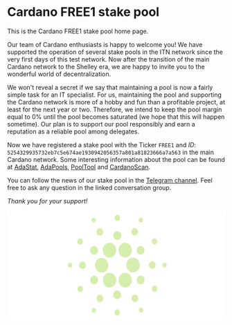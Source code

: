 # Cardano FREE1 stake pool

This is the Cardano FREE1 stake pool home page.

Our team of Cardano enthusiasts is happy to welcome you! We have supported the operation of several
stake pools in the ITN network since the very first days of this test network. Now after the
transition of the main Cardano network to the Shelley era, we are happy to invite you to the
wonderful world of decentralization.

We won't reveal a secret if we say that maintaining a pool is now a fairly simple task for an IT
specialist. For us, maintaining the pool and supporting the Cardano network is more of a hobby and
fun than a profitable project, at least for the next year or two. Therefore, we intend to keep the
pool margin equal to 0% until the pool becomes saturated (we hope that this will happen
sometime). Our plan is to support our pool responsibly and earn a reputation as a reliable pool
among delegates.

Now we have registered a stake pool with the Ticker `FREE1` and *ID*:
`5254329935732eb7c5e674ae1930942056357a801a81823666a7a563` in the main Cardano network.
Some interesting information about the pool can be found at
[AdaStat](https://adastat.net/pools/5254329935732eb7c5e674ae1930942056357a801a81823666a7a563),
[AdaPools](https://adapools.org/pool/5254329935732eb7c5e674ae1930942056357a801a81823666a7a563),
[PoolTool](https://pooltool.io/pool/5254329935732eb7c5e674ae1930942056357a801a81823666a7a563) and
[CardanoScan](https://cardanoscan.io/pool/5254329935732eb7c5e674ae1930942056357a801a81823666a7a563).

You can follow the news of our stake pool in the [Telegram channel](https://t.me/CardanoFreeStakePool).
Feel free to ask any question in the linked conversation group.

*Thank you for your support!*

![](icons/Cardano_logo.svg)
